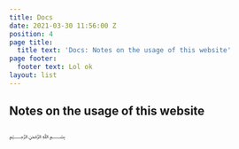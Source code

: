 ```yaml
---
title: Docs
date: 2021-03-30 11:56:00 Z
position: 4
page title:
  title text: 'Docs: Notes on the usage of this website'
page footer:
  footer text: Lol ok
layout: list
---
```


## Notes on the usage of this website

<!-- break -->

﷽

<!-- break -->

<!-- special -->